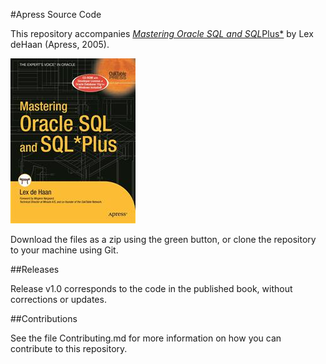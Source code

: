 #Apress Source Code

This repository accompanies [*Mastering Oracle SQL and SQL*Plus*](http://www.apress.com/9781590594483) by Lex deHaan (Apress, 2005).

![Cover image](9781590594483.jpg)

Download the files as a zip using the green button, or clone the repository to your machine using Git.

##Releases

Release v1.0 corresponds to the code in the published book, without corrections or updates.

##Contributions

See the file Contributing.md for more information on how you can contribute to this repository.
